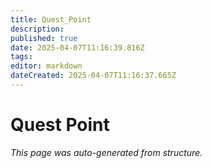 ```yaml
---
title: Quest_Point
description: 
published: true
date: 2025-04-07T11:16:39.816Z
tags: 
editor: markdown
dateCreated: 2025-04-07T11:16:37.665Z
---
```


# Quest Point

*This page was auto-generated from structure.*